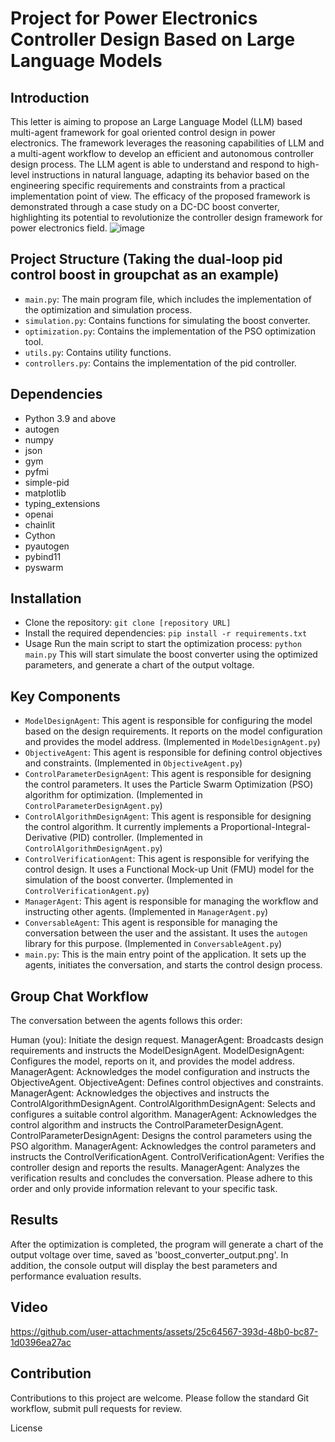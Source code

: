 # Project for Power Electronics Controller Design Based on Large Language Models

## Introduction
This letter is aiming to propose an Large Language Model (LLM) based multi-agent framework for goal oriented control design in power electronics. The framework leverages the reasoning capabilities of LLM and a multi-agent workflow to develop an efficient and autonomous controller design process. The LLM agent is able to understand and respond to high-level instructions in natural language, adapting its behavior based on the engineering specific requirements and constraints from a practical implementation point of view. The efficacy of the proposed framework is demonstrated through a case study on a DC-DC boost converter, highlighting its potential to revolutionize the controller design framework for power electronics field.
![image](https://github.com/user-attachments/assets/2f67e5e4-e265-47e0-8bfe-9851a556efda)

## Project Structure (Taking the dual-loop pid control boost in groupchat as an example)
- `main.py`: The main program file, which includes the implementation of the optimization and simulation process.
- `simulation.py`: Contains functions for simulating the boost converter.
- `optimization.py`: Contains the implementation of the PSO optimization tool.
- `utils.py`: Contains utility functions.
- `controllers.py`: Contains the implementation of the pid controller.

## Dependencies
- Python 3.9 and above
- autogen
- numpy
- json
- gym
- pyfmi
- simple-pid
- matplotlib
- typing_extensions
- openai
- chainlit
- Cython
- pyautogen
- pybind11
- pyswarm

## Installation
- Clone the repository:
```git clone [repository URL]```
- Install the required dependencies:
```pip install -r requirements.txt```
- Usage
Run the main script to start the optimization process:
```python main.py```
This will start simulate the boost converter using the optimized parameters, and generate a chart of the output voltage.

## Key Components
- `ModelDesignAgent`: This agent is responsible for configuring the model based on the design requirements. It reports on the model configuration and provides the model address. (Implemented in `ModelDesignAgent.py`)
- `ObjectiveAgent`: This agent is responsible for defining control objectives and constraints. (Implemented in `ObjectiveAgent.py`)
- `ControlParameterDesignAgent`: This agent is responsible for designing the control parameters. It uses the Particle Swarm Optimization (PSO) algorithm for optimization. (Implemented in `ControlParameterDesignAgent.py`)
- `ControlAlgorithmDesignAgent`: This agent is responsible for designing the control algorithm. It currently implements a Proportional-Integral-Derivative (PID) controller. (Implemented in `ControlAlgorithmDesignAgent.py`)
- `ControlVerificationAgent`: This agent is responsible for verifying the control design. It uses a Functional Mock-up Unit (FMU) model for the simulation of the boost converter. (Implemented in `ControlVerificationAgent.py`)
- `ManagerAgent`: This agent is responsible for managing the workflow and instructing other agents. (Implemented in `ManagerAgent.py`)
- `ConversableAgent`: This agent is responsible for managing the conversation between the user and the assistant. It uses the `autogen` library for this purpose. (Implemented in `ConversableAgent.py`)
- `main.py`: This is the main entry point of the application. It sets up the agents, initiates the conversation, and starts the control design process.
## Group Chat Workflow
The conversation between the agents follows this order:

Human (you): Initiate the design request.
ManagerAgent: Broadcasts design requirements and instructs the ModelDesignAgent.
ModelDesignAgent: Configures the model, reports on it, and provides the model address.
ManagerAgent: Acknowledges the model configuration and instructs the ObjectiveAgent.
ObjectiveAgent: Defines control objectives and constraints.
ManagerAgent: Acknowledges the objectives and instructs the ControlAlgorithmDesignAgent.
ControlAlgorithmDesignAgent: Selects and configures a suitable control algorithm.
ManagerAgent: Acknowledges the control algorithm and instructs the ControlParameterDesignAgent.
ControlParameterDesignAgent: Designs the control parameters using the PSO algorithm.
ManagerAgent: Acknowledges the control parameters and instructs the ControlVerificationAgent.
ControlVerificationAgent: Verifies the controller design and reports the results.
ManagerAgent: Analyzes the verification results and concludes the conversation.
Please adhere to this order and only provide information relevant to your specific task.

## Results
After the optimization is completed, the program will generate a chart of the output voltage over time, saved as 'boost_converter_output.png'. In addition, the console output will display the best parameters and performance evaluation results.

## Video

https://github.com/user-attachments/assets/25c64567-393d-48b0-bc87-1d0396ea27ac


## Contribution
Contributions to this project are welcome. Please follow the standard Git workflow, submit pull requests for review.

License
